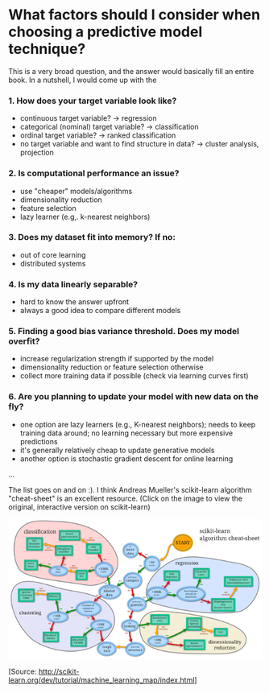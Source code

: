 # What factors should I consider when choosing a predictive model technique?

This is a very broad question, and the answer would basically fill an entire book. In a nutshell, I would come up with the

### 1. How does your target variable look like?

- continuous target variable? -> regression
- categorical (nominal) target variable? -> classification
- ordinal target variable? -> ranked classification
- no target variable and want to find structure in data? -> cluster analysis, projection

### 2. Is computational performance an issue?

- use "cheaper" models/algorithms
- dimensionality reduction
- feature selection
- lazy learner (e.g,. k-nearest neighbors)

### 3. Does my dataset fit into memory? If no:

- out of core learning
- distributed systems

### 4. Is my data linearly separable?

- hard to know the answer upfront
- always a good idea to compare different models

### 5. Finding a good bias variance threshold. Does my model overfit?

- increase regularization strength if supported by the model
- dimensionality reduction or feature selection otherwise
- collect more training data if possible (check via learning curves first)

### 6. Are you planning to update your model with new data on the fly?

- one option are lazy learners (e.g., K-nearest neighbors); needs to keep training data around; no learning necessary but more expensive predictions
- it's generally relatively cheap to update generative models
- another option is stochastic gradient descent for online learning

...

The list goes on and on :). I think Andreas Mueller's scikit-learn algorithm "cheat-sheet" is an excellent resource. (Click on the image to view the original, interactive version on scikit-learn)

[![](./choosing-technique/scikit-cheatsheet.png)](http://scikit-learn.org/dev/tutorial/machine_learning_map/index.html)

[Source: http://scikit-learn.org/dev/tutorial/machine_learning_map/index.html]
